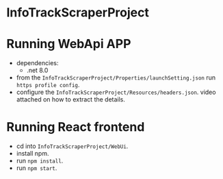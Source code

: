 # InfoTrackScraperProject



# Running WebApi APP
  - dependencies:
      - .net 8.0
  - from the `InfoTrackScraperProject/Properties/launchSetting.json` run `https profile config`.
  - configure the `InfoTrackScraperProject/Resources/headers.json`. video attached on how to extract the details.
# Running React frontend
  - cd into `InfoTrackScraperProject/WebUi`.
  - install npm.
  - run `npm install`.
  - run `npm start`.